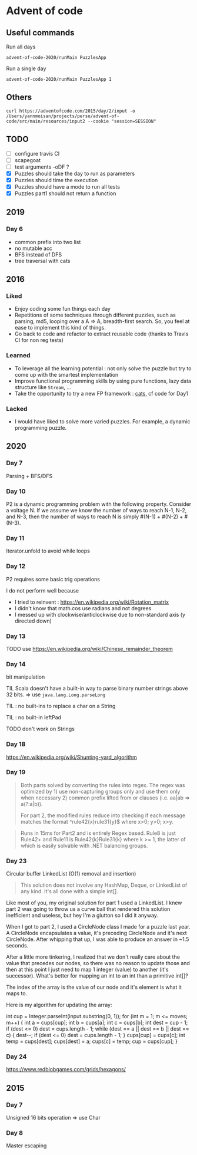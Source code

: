# Advent of code

## Useful commands

Run all days

```
advent-of-code-2020/runMain PuzzlesApp
```

Run a single day

```
advent-of-code-2020/runMain PuzzlesApp 1
```

## Others

```
curl https://adventofcode.com/2015/day/2/input -o /Users/yannmoisan/projects/perso/advent-of-code/src/main/resources/input2 --cookie "session=SESSION"
```

## TODO

- [ ] configure travis CI
- [ ] scapegoat
- [ ] test arguments -oDF ?
- [X] Puzzles should take the day to run as parameters
- [X] Puzzles should time the execution
- [X] Puzzles should have a mode to run all tests
- [X] Puzzles part1 should not return a function

## 2019

### Day 6

- common prefix into two list
- no mutable acc
- BFS instead of DFS
- tree traversal with cats

## 2016

### Liked

- Enjoy coding some fun things each day
- Repetitions of some techniques through different puzzles, such as parsing, md5, looping over a A => A, breadth-first search.
So, you feel at ease to implement this kind of things.
- Go back to code and refactor to extract reusable code (thanks to Travis CI for non reg tests)

### Learned

- To leverage all the learning potential : not only solve the puzzle but try to come up with the smartest implementation
- Improve functional programming skills by using pure functions, lazy data structure like `Stream`, …
- Take the opportunity to try a new FP framework : [cats](http://typelevel.org/cats/), cf code for Day1

### Lacked

- I would have liked to solve more varied puzzles. For example, a dynamic programming puzzle.

## 2020

### Day 7

Parsing + BFS/DFS 

### Day 10

P2 is a dynamic programming problem with the following property. Consider a voltage N. If we assume we know the number of ways to reach N-1, N-2, and N-3, then the number of ways to reach N is simply #(N-1) + #(N-2) + #(N-3).

### Day 11

Iterator.unfold to avoid while loops

### Day 12

P2 requires some basic trig operations

I do not perform well because
- I tried to reinvent : https://en.wikipedia.org/wiki/Rotation_matrix
- I didn't know that math.cos use radians and not degrees
- I messed up with clockwise/anticlockwise due to non-standard axis (y directed down)

### Day 13

TODO use https://en.wikipedia.org/wiki/Chinese_remainder_theorem

### Day 14

bit manipulation

TIL Scala doesn't have a built-in way to parse binary number strings above 32 bits. => use `java.lang.Long.parseLong`

TIL : no built-ins to replace a char on a String

TIL : no built-in leftPad

TODO don't work on Strings

### Day 18

https://en.wikipedia.org/wiki/Shunting-yard_algorithm

### Day 19

> Both parts solved by converting the rules into regex. The regex was optimized by 1) use non-capturing groups only and use them only when necessary 2) common prefix lifted from or clauses (i.e. aa|ab => a(?:a|b)).
>
> For part 2, the modified rules reduce into checking if each message matches the format ^rule42{x}rule31{y}$ where x>0; y>0; x>y.

> Runs in 15ms for Part2 and is entirely Regex based. Rule8 is just Rule42+ and Rule11 is Rule42{k}Rule31{k} where k >= 1, the latter of which is easily solvable with .NET balancing groups.

### Day 23

Circular buffer
LinkedList (O(1) removal and insertion)

> This solution does not involve any HashMap, Deque, or LinkedList of any kind. It's all done with a simple int[].
  
  Like most of you, my original solution for part 1 used a LinkedList. I knew part 2 was going to throw us a curve ball that rendered this solution inefficient and useless, but hey I'm a glutton so I did it anyway.
  
  When I got to part 2, I used a CircleNode class I made for a puzzle last year. A CircleNode encapsulates a value, it's preceding CircleNode and it's next CircleNode. After whipping that up, I was able to produce an answer in ~1.5 seconds.
  
  After a little more tinkering, I realized that we don't really care about the value that precedes our nodes, so there was no reason to update those and then at this point I just need to map 1 integer (value) to another (it's successor). What's better for mapping an int to an int than a primitive int[]?
  
  The index of the array is the value of our node and it's element is what it maps to.
  
  Here is my algorithm for updating the array:
  
  int cup = Integer.parseInt(input.substring(0, 1));
  for (int m = 1; m <= moves; m++) {
      int a = cups[cup];
      int b = cups[a];
      int c = cups[b];
      int dest = cup - 1;
      if (dest <= 0)
          dest = cups.length - 1;
      while (dest == a || dest == b || dest == c) {
          dest--;
          if (dest <= 0)
              dest = cups.length - 1;
      }
      cups[cup] = cups[c];
      int temp = cups[dest];
      cups[dest] = a;
      cups[c] = temp;
      cup = cups[cup];
  }

### Day 24

https://www.redblobgames.com/grids/hexagons/

## 2015

### Day 7

Unsigned 16 bits operation => use Char

### Day 8

Master escaping